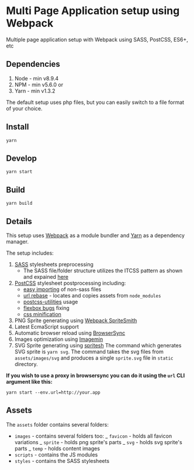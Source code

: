 # Multi Page Application setup using Webpack

Multiple page application setup with Webpack using SASS, PostCSS, ES6+, etc

## Dependencies

1. Node - min v8.9.4
2. NPM - min v5.6.0
   or
3. Yarn - min v1.3.2

The default setup uses php files, but you can easily switch to a file format of your choice.

## Install

`yarn`

## Develop

`yarn start`

## Build

`yarn build`

## Details

This setup uses [Webpack](https://webpack.js.org/) as a module bundler and [Yarn](https://yarnpkg.com/en/) as a dependency manager.

The setup includes:

1. [SASS](http://sass-lang.com/) stylesheets preprocessing
    * The SASS file/folder structure utilizes the ITCSS pattern as shown and expained [here](https://www.xfive.co/blog/itcss-scalable-maintainable-css-architecture/)
2. [PostCSS](https://github.com/postcss/postcss) stylesheet postprocessing including:
    * [easy importing](https://github.com/TrySound/postcss-easy-import) of non-sass files
    * [url rebase](https://github.com/postcss/postcss-url) - locates and copies assets from `node_modules`
    * [postcss-utilities](https://github.com/ismamz/postcss-utilities) usage
    * [flexbox bugs](https://github.com/luisrudge/postcss-flexbugs-fixes) fixing
    * [css minification](http://cssnano.co/)
3. PNG Sprite generating using [Webpack SpriteSmith](https://github.com/mixtur/webpack-spritesmith)
4. Latest EcmaScript support
5. Automatic browser reload using [BrowserSync](https://browsersync.io/)
6. Images optimization using [Imagemin](https://github.com/Klathmon/imagemin-webpack-plugin)
7. SVG Sprite generating using [spritesh](https://www.npmjs.com/package/spritesh)
   The command which generates SVG sprite is `yarn svg`.
   The command takes the svg files from `assets/images/svg` and produces a single `sprite.svg` file in `static` directory.

**If you wish to use a proxy in browsersync you can do it using the `url` CLI argument like this:**

```
yarn start --env.url=http://your.app
```

## Assets

The `assets` folder contains several folders:

* `images` - contains several folders too:
  _ `favicon` - holds all favicon variations
  _ `sprite` - holds png sprite's parts
  _ `svg` - holds svg sprite's parts
  _ `temp` - holds content images
* `scripts` - contains the JS modules
* `styles` - contains the SASS stylesheets
